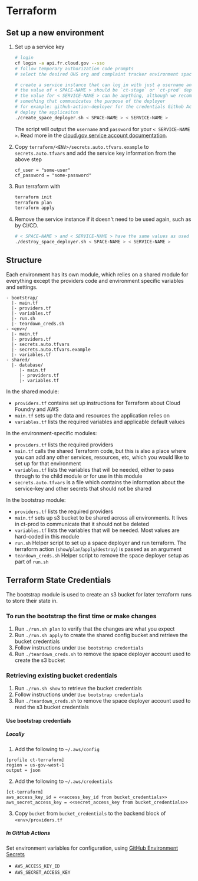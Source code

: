 # Terraform

## Set up a new environment

1. Set up a service key
    ```bash
    # login
    cf login -a api.fr.cloud.gov --sso
    # follow temporary authorization code prompts
    # select the desired OHS org and complaint tracker environment space

    # create a service instance that can log in with just a username and password
    # the value of < SPACE-NAME > should be `ct-stage` or `ct-prod` depending on where you are working
    # the value for < SERVICE-NAME > can be anything, although we recommend
    # something that communicates the purpose of the deployer
    # for example: github-action-deployer for the credentials Github Actions uses to
    # deploy the applicaiton
    ./create_space_deployer.sh < SPACE-NAME > < SERVICE-NAME >
    ```

    The script will output the `username` and `password` for your `< SERVICE-NAME >`. Read more in the [cloud.gov service account documentation](https://cloud.gov/docs/services/cloud-gov-service-account/).

1. Copy `terraform/<ENV>/secrets.auto.tfvars.example` to `secrets.auto.tfvars` and add the service key information from the above step

    ```
    cf_user = "some-user"
    cf_password = "some-password"
    ```

1. Run terraform with
    ```bash
    terraform init
    terraform plan
    terraform apply
    ```

1. Remove the service instance if it doesn't need to be used again, such as by CI/CD.
    ```bash
    # < SPACE-NAME > and < SERVICE-NAME > have the same values as used above.
    ./destroy_space_deployer.sh < SPACE-NAME > < SERVICE-NAME >
    ```

## Structure

Each environment has its own module, which relies on a shared module for everything except the providers code and environment specific variables and settings.

```
- bootstrap/
  |- main.tf
  |- providers.tf
  |- variables.tf
  |- run.sh
  |- teardown_creds.sh
- <env>/
  |- main.tf
  |- providers.tf
  |- secrets.auto.tfvars
  |- secrets.auto.tfvars.example
  |- variables.tf
- shared/
  |- database/
     |- main.tf
     |- providers.tf
     |- variables.tf
```

In the shared module:
- `providers.tf` contains set up instructions for Terraform about Cloud Foundry and AWS
- `main.tf` sets up the data and resources the application relies on
- `variables.tf` lists the required variables and applicable default values

In the environment-specific modules:
- `providers.tf` lists the required providers
- `main.tf` calls the shared Terraform code, but this is also a place where you can add any other services, resources, etc, which you would like to set up for that environment
- `variables.tf` lists the variables that will be needed, either to pass through to the child module or for use in this module
- `secrets.auto.tfvars` is a file which contains the information about the service-key and other secrets that should not be shared

In the bootstrap module:
- `providers.tf` lists the required providers
- `main.tf` sets up s3 bucket to be shared across all environments. It lives in ct-prod to communicate that it should not be deleted
- `variables.tf` lists the variables that will be needed. Most values are hard-coded in this module
- `run.sh` Helper script to set up a space deployer and run terraform. The terraform action (`show`/`plan`/`apply`/`destroy`) is passed as an argument
- `teardown_creds.sh` Helper script to remove the space deployer setup as part of `run.sh`

## Terraform State Credentials

The bootstrap module is used to create an s3 bucket for later terraform runs to store their state in.

### To run the bootstrap the first time or make changes

1. Run `./run.sh plan` to verify that the changes are what you expect
1. Run `./run.sh apply` to create the shared config bucket and retrieve the bucket credentials
1. Follow instructions under `Use bootstrap credentials`
1. Run `./teardown_creds.sh` to remove the space deployer account used to create the s3 bucket

### Retrieving existing bucket credentials

1. Run `./run.sh show` to retrieve the bucket credentials
1. Follow instructions under `Use bootstrap credentials`
1. Run `./teardown_creds.sh` to remove the space deployer account used to read the s3 bucket credentials

#### Use bootstrap credentials

##### Locally

1. Add the following to `~/.aws/config`

```
[profile ct-terraform]
region = us-gov-west-1
output = json
```

2. Add the following to `~/.aws/credentials`

```
[ct-terraform]
aws_access_key_id = <<access_key_id from bucket_credentials>>
aws_secret_access_key = <<secret_access_key from bucket_credentials>>
```

3. Copy `bucket` from `bucket_credentials` to the backend block of `<env>/providers.tf`

##### In GitHub Actions

Set environment variables for configuration, using [GitHub Environment Secrets](https://docs.github.com/en/actions/reference/encrypted-secrets#creating-encrypted-secrets-for-an-environment)

* `AWS_ACCESS_KEY_ID`
* `AWS_SECRET_ACCESS_KEY`
